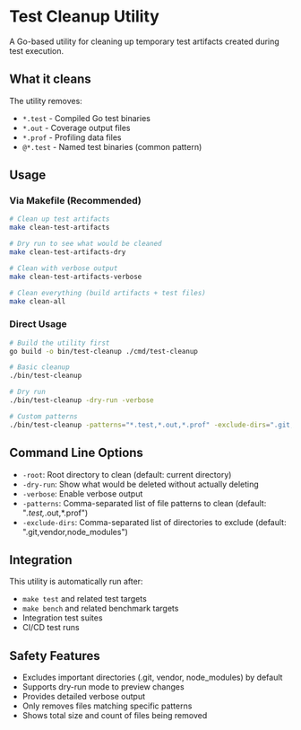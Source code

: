 # Test Cleanup Utility

A Go-based utility for cleaning up temporary test artifacts created during test execution.

## What it cleans

The utility removes:
- `*.test` - Compiled Go test binaries
- `*.out` - Coverage output files
- `*.prof` - Profiling data files
- `@*.test` - Named test binaries (common pattern)

## Usage

### Via Makefile (Recommended)

```bash
# Clean up test artifacts
make clean-test-artifacts

# Dry run to see what would be cleaned
make clean-test-artifacts-dry

# Clean with verbose output
make clean-test-artifacts-verbose

# Clean everything (build artifacts + test files)
make clean-all
```

### Direct Usage

```bash
# Build the utility first
go build -o bin/test-cleanup ./cmd/test-cleanup

# Basic cleanup
./bin/test-cleanup

# Dry run
./bin/test-cleanup -dry-run -verbose

# Custom patterns
./bin/test-cleanup -patterns="*.test,*.out,*.prof" -exclude-dirs=".git,vendor"
```

## Command Line Options

- `-root`: Root directory to clean (default: current directory)
- `-dry-run`: Show what would be deleted without actually deleting
- `-verbose`: Enable verbose output
- `-patterns`: Comma-separated list of file patterns to clean (default: "*.test,*.out,*.prof")
- `-exclude-dirs`: Comma-separated list of directories to exclude (default: ".git,vendor,node_modules")

## Integration

This utility is automatically run after:
- `make test` and related test targets
- `make bench` and related benchmark targets
- Integration test suites
- CI/CD test runs

## Safety Features

- Excludes important directories (.git, vendor, node_modules) by default
- Supports dry-run mode to preview changes
- Provides detailed verbose output
- Only removes files matching specific patterns
- Shows total size and count of files being removed
